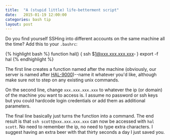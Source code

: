 ```yaml
---
title:  "A (stupid little) life-betterment script"
date:   2015-01-19 12:00:00
categories: bash tip
layout: post
---
```


Do you find yourself SSHing into different accounts on the same machine all the time? Add this to your `.bashrc`:

{% highlight bash %}
function hal() {
	ssh $1@xxx.xxx.xxx.xxx▫
}
export -f hal
{% endhighlight %}

The first line creates a function named after the machine (obviously, our server is named after [HAL-9000](http://en.wikipedia.org/wiki/HAL_9000))--name it whatever you'd like, although make sure not to step on any existing unix commands.

On the second line, change `xxx.xxx.xxx.xxx` to whatever the ip (or domain) of the machine you want to access is.  I assume no password or ssh keys but you could hardcode login credentials or add them as additional parameters.

The final line basically just turns the function into a command. The end result is that `ssh scott@xxx.xxx.xxx.xxx` can now be accessed with `hal scott`. No need to remember the ip, no need to type extra characters.  I suggest having an extra beer with that thirty seconds a day I just saved you.